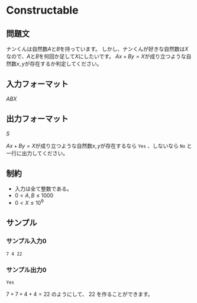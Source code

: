 # Constructable

## 問題文
ナンくんは自然数$A$と$B$を持っています。
しかし、ナンくんが好きな自然数は$X$なので、$A$と$B$を何回か足して$X$にしたいです。
$Ax+By=X$が成り立つような自然数$x,y$が存在するか判定してください。


## 入力フォーマット
$A B X$

## 出力フォーマット
$S$

$Ax+By=X$が成り立つような自然数$x,y$が存在するなら `Yes` 、しないなら `No` と一行に出力してください。

## 制約
 * 入力は全て整数である。
 * $0 < A, B \le 1000$
 * $0 < X \le 10^9$

## サンプル
### サンプル入力0
```
7 4 22
```
### サンプル出力0
```
Yes
```

$7+7+4+4=22$ のようにして、 $22$ を作ることができます。
